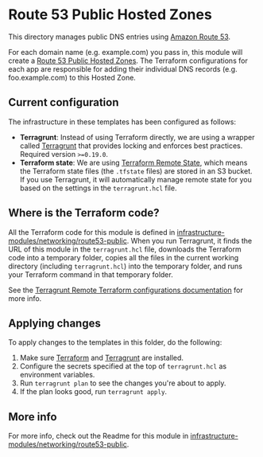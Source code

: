 # Route 53 Public Hosted Zones

This directory manages public DNS entries using [Amazon Route 53](https://aws.amazon.com/route53/). 

For each domain name (e.g. example.com) you pass in, this module will create a [Route 53 Public Hosted 
Zones](http://docs.aws.amazon.com/Route53/latest/DeveloperGuide/AboutHZWorkingWith.html). The Terraform configurations 
for each app are responsible for adding their individual DNS records (e.g. foo.example.com) to this Hosted Zone.


## Current configuration

The infrastructure in these templates has been configured as follows:

* **Terragrunt**: Instead of using Terraform directly, we are using a wrapper called
  [Terragrunt](https://github.com/gruntwork-io/terragrunt) that provides locking and enforces best practices. Required
  version `>=0.19.0`.
* **Terraform state**: We are using [Terraform Remote State](https://www.terraform.io/docs/state/remote/), which
  means the Terraform state files (the `.tfstate` files) are stored in an S3 bucket. If you use Terragrunt, it will
  automatically manage remote state for you based on the settings in the `terragrunt.hcl` file.



## Where is the Terraform code?

All the Terraform code for this module is defined in [infrastructure-modules/networking/route53-public](https://github.com/alliedworld/infrastructure-modules/tree/master/networking/route53-public).
When you run Terragrunt, it finds the URL of this module in the `terragrunt.hcl` file, downloads the Terraform code into
a temporary folder, copies all the files in the current working directory (including `terragrunt.hcl`) into the
temporary folder, and runs your Terraform command in that temporary folder.

See the [Terragrunt Remote Terraform configurations
documentation](https://github.com/gruntwork-io/terragrunt#remote-terraform-configurations) for more info.

## Applying changes

To apply changes to the templates in this folder, do the following:

1. Make sure [Terraform](https://www.terraform.io/) and [Terragrunt](https://github.com/gruntwork-io/terragrunt) are
   installed.
1. Configure the secrets specified at the top of `terragrunt.hcl` as environment variables.
1. Run `terragrunt plan` to see the changes you're about to apply.
1. If the plan looks good, run `terragrunt apply`.

## More info

For more info, check out the Readme for this module in [infrastructure-modules/networking/route53-public](https://github.com/alliedworld/infrastructure-modules/tree/master/networking/route53-public).
